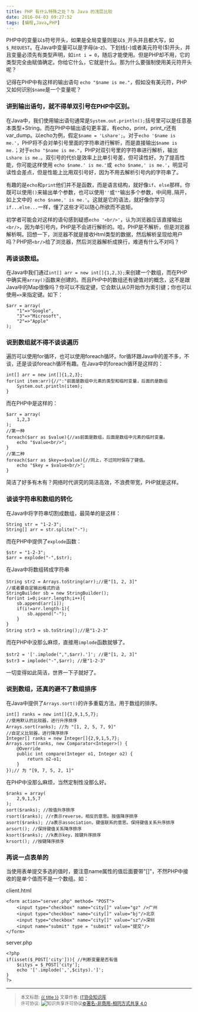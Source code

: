 ```yaml
---
title: PHP 有什么特殊之处？与 Java 的浅层比较
date: 2016-04-03 09:27:52
tags: [编程,Java,PHP]
---
```


PHP中的变量以`$`符号开头，如果是全局变量则是以`$_`开头并且都大写，如`$_REQUEST`。在Java中变量可以是字母(a-z)、下划线(-)或者美元符号($)开头，并且变量必须先有类型声明，如`int i = 0`，随后才能使用。但是PHP却不用，它的类型完全由赋值确定。你给它什么，它就是什么。那为什么要强制使用美元符开头呢？

<!--more-->

记得在PHP中有这样的输出语句 `echo "$name is me."`，假如没有美元符，PHP又如何识别`$name`是一个变量呢？

### 讲到输出语句，就不得单双引号在PHP中区别。

在Java中，我们使用输出语句通常是`System.out.println();`括号里可以是任意基本类型+String。而在PHP中输出语句更丰富，有echo，print，print_r还有var_dump。以echo为例，假定`$name = 'Lshare';`。对于`echo '$name is me.'`，PHP将不会对单引号里面的字符串进行解析，而是直接输出`$name is me.`；对于`echo "$name is me."`，PHP对双引号里的字符串进行解析，输出`Lshare is me.`。双引号的代价是效率上比单引号差，但可读性好。为了提高性能，你可能这样使用 `echo $name.' is me.'`或` echo $name,' is me.'`，明显可读性会差点，但是性能上比用双引号好，因为不用去解析引号内的字符串了。

有趣的是`echo`和`print`他们并不是函数，而是语言结构，就好像`if`、`else`那样。你既可以使用`()`来输出单个参数，也可以使用`''`或`""`输出多个参数，中间用`,`隔开，如上文中的` echo $name,' is me.'`。这就是它的语法，就好像你学习`if...else...`一样，懂了这些才可以随心所欲而不逾矩。

初学者可能会对这样的语句感到疑惑`echo '<br/>'`，认为浏览器应该直接输出`<br/>`，因为单引号内，PHP是不会进行解析的。哈，PHP是不解析，但是浏览器解析啊。回想一下，浏览器不就是接收Html类型的数据，然后解析呈现给用户吗？PHP把`<br/>`给了浏览器，然后浏览器解析成换行，难道有什么不对吗？

### 再谈谈数组。

在Java中我们通过`int[] arr = new int[]{1,2,3};`来创建一个数组，而在PHP中确实用`array()`函数来创建的。而且PHP中的数组还有键值对的概念，这不是跟Java中的Map很像吗？你可以不指定键，它会默认从0开始作为索引键；你也可以使用`=>`来指定键。如下：

```
$arr = array( 
    "1"=>"Google",
    "3"=>"Microsoft",
    "2"=>"Apple"
);
```

###  说到数组就不得不谈谈遍历

遍历可以使用for循环，也可以使用foreach循环。for循环跟Java中的差不多，不谈，还是谈谈foreach循环有趣。在Java中的foreach循环是这样的：

```
int[] arr = new int[]{1,2,3};
for(int item:arr){//":"前面是数组中元素的类型和临时变量，后面的是数组
    System.out.println(item);
}
```

而在PHP中是这样的：

```
$arr = array(
    1,2,3
);
//第一种
foreach($arr as $value){//as前面是数组，后面是数组中元素的临时变量。
    echo "$value<br/>";
}
//第二种
foreach($arr as $key=>$value){//同上，不过同时保存了键值。
    echo "$key = $value<br/>";
}
```

简洁了好多有木有？网络时代讲究的简洁高效，不浪费带宽，PHP就是这样。


### 谈谈字符串和数组的转化

在Java中将字符串切割成数组，最简单的是这样：

```
String str = "1-2-3";
String[] arr = str.splite("-");
```

而在PHP中提供了`explode`函数：

```
$str = "1-2-3"; 
$arr = explode("-",$str);
```

在Java中将数组转成字符串

```
String str2 = Arrays.toString(arr);//是"[1, 2, 3]"
//或者要自定输出格式的话
StringBuilder sb = new StringBuilder();
for(int i=0;i<arr.length;i++){
	sb.append(arr[i]);
	if(i!=arr.length-1){
		sb.append("-");
	}
}
String str3 = sb.toString();//是"1-2-3"
```

而在PHP中没那么麻烦，直接用`implode`函数就够了。

```
$str2 = '['.implode(",",$arr).']'; //是"[1, 2, 3]"
$str3 = implode("-",$arr); //是"1-2-3"
```

一切变得如此简洁，世界一下子就好了。

### 说到数组，还真的避不了数组排序

在Java中提供了`Arrays.sort()`的许多重载方法，用于数组的排序。

```
int[] ranks = new int[]{2,9,1,5,7};
//使用默认的比较器，进行升序排序
Arrays.sort(ranks); //为 "[1, 2, 5, 7, 9]"
//自定义比较器，进行降序排序
Integer[] ranks = new Integer[]{2,9,1,5,7};
Arrays.sort(ranks, new Comparator<Integer>() {
	@Override
	public int compare(Integer o1, Integer o2) {
		return o2-o1;
	}
});// 为 "[9, 7, 5, 2, 1]"
```

在PHP中没那么麻烦，当然定制性没那么好。

```
$ranks = array(
    2,9,1,5,7
);
sort($ranks); //按值升序排序
rsort($ranks); //r表示reverse，相反的意思。按值降序排序
asort($ranks); //a表示association，键值联系的意思。保持键值关系升序排序
arsort(); //保持键值关系降序排序
ksort($ranks); //k表示key，按键升序排序
krsort(); //按键降序排序
```

### 再说一点表单的

当使用表单提交多选的值时，要注意name属性的值后面要带"[]"，不然PHP中接收的是单个值而不是一个数组。如：

client.html
```
<form action="server.php" method= "POST">
    <input type="checkbox" name="city[]" value="gz" />广州
    <input type="checkbox" name="city[]" value="bj"/>北京
    <input type="checkbox" name="city[]" value="sz"/>深圳
    <input name="submit" type = "submit" value="提交"/>
</form>
```
server.php

```
<?php
if(isset($_POST['city'])){ //判断变量是否有值
    $citys = $_POST['city'];
    echo '['.implode(',',$citys).']'; 
}
?>
```

----------------

><span style="font-size:12px">本文标题: <a href="{{ permalink }}">{{ title }}</a>
文章作者: <a href="http://itxiehui.github.io/">IT协会知识库</a>  
许可协议: <img alt="知识共享许可协议" style="border-width:0" src="https://i.creativecommons.org/l/by-nc-sa/4.0/80x15.png" /><a rel="license" href="http://creativecommons.org/licenses/by-nc-sa/4.0/">©署名-非商用-相同方式共享 4.0</a></span>